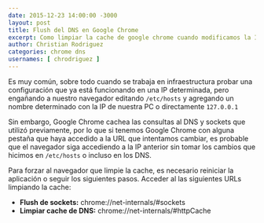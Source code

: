 ```yaml
---
date: 2015-12-23 14:00:00 -3000
layout: post
title: Flush del DNS en Google Chrome
excerpt: Como limpiar la cache de google chrome cuando modificamos la IP de un sitio
author: Christian Rodriguez
categories: chrome dns
usernames: [ chrodriguez ]
---
```

Es muy común, sobre todo cuando se trabaja en infraestructura probar una configuración que ya está funcionando en una IP determinada, pero engañando a nuestro navegador editando `/etc/hosts` <!-- more -->y agregando un nombre determinado con la IP de nuestra PC o directamente `127.0.0.1`

Sin embargo, Google Chrome cachea las consultas al DNS y sockets que utilizó previamente, por lo que si tenemos Google Chrome con alguna pestaña que haya accedido a la URL que intentamos cambiar, es probable que el navegador siga accediendo a la IP anterior sin tomar los cambios que hicimos en `/etc/hosts` o incluso en los DNS.

Para forzar al navegador que limpie la cache, es necesario reiniciar la aplicación o seguir los siguientes pasos. Acceder al las siguientes URLs limpiando la cache:

* **Flush de sockets:** chrome://net-internals/#sockets
* **Limpiar cache de DNS:** chrome://net-internals/#httpCache

